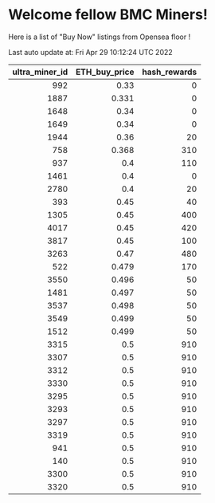 # Welcome fellow BMC Miners!
Here is a list of "Buy Now" listings from Opensea floor !


Last auto update at: Fri Apr 29 10:12:24 UTC 2022


|   ultra_miner_id |   ETH_buy_price |   hash_rewards |
|-----------------:|----------------:|---------------:|
|              992 |           0.33  |              0 |
|             1887 |           0.331 |              0 |
|             1648 |           0.34  |              0 |
|             1649 |           0.34  |              0 |
|             1944 |           0.36  |             20 |
|              758 |           0.368 |            310 |
|              937 |           0.4   |            110 |
|             1461 |           0.4   |              0 |
|             2780 |           0.4   |             20 |
|              393 |           0.45  |             40 |
|             1305 |           0.45  |            400 |
|             4017 |           0.45  |            420 |
|             3817 |           0.45  |            100 |
|             3263 |           0.47  |            480 |
|              522 |           0.479 |            170 |
|             3550 |           0.496 |             50 |
|             1481 |           0.497 |             50 |
|             3537 |           0.498 |             50 |
|             3549 |           0.499 |             50 |
|             1512 |           0.499 |             50 |
|             3315 |           0.5   |            910 |
|             3307 |           0.5   |            910 |
|             3312 |           0.5   |            910 |
|             3330 |           0.5   |            910 |
|             3295 |           0.5   |            910 |
|             3293 |           0.5   |            910 |
|             3297 |           0.5   |            910 |
|             3319 |           0.5   |            910 |
|              941 |           0.5   |            910 |
|              140 |           0.5   |            910 |
|             3300 |           0.5   |            910 |
|             3320 |           0.5   |            910 |